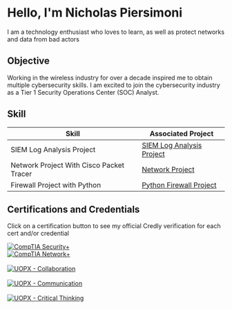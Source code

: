 # Hello, I'm Nicholas Piersimoni
<!-- <a href="https://linkedin.com/nickpiersimoni"><img src="https://img.shields.io/badge/-LinkedIn-0072b1?&style=for-the-badge&logo=linkedin&logoColor=white" /></a>
[![YouTube Channel](https://img.shields.io/badge/MyYouTubeChannel-3StrandTech-red)](https://www.youtube.com/@3StrandTech/videos)
-->

I am a technology enthusiast who loves to learn, as well as protect networks and data from bad actors

## Objective

Working in the wireless industry for over a decade inspired me to obtain multiple cybersecurity skills. I am excited to join the cybersecurity industry as a Tier 1 Security Operations Center (SOC) Analyst.

## Skill


| Skill                                         | Associated Project         |
|-----------------------------------------------|----------------------------|
| SIEM Log Analysis Project                         | <a href="https://github.com/3StrandTech/SIEM-Log-Analysis-Project/tree/main">SIEM Log Analysis Project</a>|
| Network Project With Cisco Packet Tracer          | <a href="https://github.com/3StrandTech/Packet-Tracer-Networking">Network Project</a>|
| Firewall Project with Python                      | <a href="https://github.com/3StrandTech/Python-Firewall-Project">Python Firewall Project</a>|

<!-- ## Tools --> 


<!-- ### Network
<div>
    <img src="https://img.shields.io/badge/-Wireshark-1679A7?&style=for-the-badge&logo=Wireshark&logoColor=white" />
    <img src="https://img.shields.io/badge/-Suricata-EF3B2D?&style=for-the-badge&logo=Suricata&logoColor=white" />
    <img src="https://img.shields.io/badge/-Zeek-777BB4?&style=for-the-badge&logo=Zeek&logoColor=white" />
</div>
-->
<!-- ### Endpoint
<div>
    <img src="https://img.shields.io/badge/-Microsoft_Defender_for_Endpoint-00A4EF?&style=for-the-badge&logo=Microsoft&logoColor=white" />
    <img src="https://img.shields.io/badge/-Velociraptor-4B275F?&style=for-the-badge&logo=Velociraptor&logoColor=white" />
</div>
-->

<!--
### SIEM
<div>
    <img src="https://img.shields.io/badge/-Microsoft_Sentinel-0078D4?&style=for-the-badge&logo=Microsoft&logoColor=white" />
    <img src="https://img.shields.io/badge/-Splunk-000000?&style=for-the-badge&logo=Splunk&logoColor=white" />
    <img src="https://img.shields.io/badge/-Elastic-005571?&style=for-the-badge&logo=Elastic&logoColor=white" />
</div>
-->
<h2> Certifications and Credentials </h2> 

Click on a certification button to see my official Credly verification for each cert and/or credential

[![CompTIA Security+](https://img.shields.io/badge/CompTIA-Security%2B-red?style=for-the-badge&logo=comptia)](https://www.credly.com/badges/3c20037d-a295-4df1-8746-6bdb2553eafb/public_url)
<br> [![CompTIA Network+](https://img.shields.io/badge/CompTIA-Network%2B-red?style=for-the-badge&logo=comptia)](https://www.credly.com/badges/2862d904-e824-403c-9978-372772e3c06f/public_url) </br> 
<br> [![UOPX - Collaboration](https://img.shields.io/badge/UOPX-Collaboration-blue?style=for-the-badge)](https://www.credly.com/badges/ec4b7b28-94ec-411e-938d-64861302341e/public_url) </br>
<br> [![UOPX - Communication](https://img.shields.io/badge/UOPX-Communication-blue?style=for-the-badge)](https://www.credly.com/badges/d25e7b8c-4dc9-425e-9927-105e06632620/public_url) </br>
<br> [![UOPX - Critical Thinking](https://img.shields.io/badge/UOPX-Critical%20Thinking-blue?style=for-the-badge)](https://www.credly.com/badges/20ca7a9f-9506-492a-a897-57e0f4345c58/public_url) </br>
 
 <!-- [Provide certifications that you have obtained. Use ChatGPT to help create the link - Remove this afterwards]]
<div>
<img src="https://img.shields.io/badge/-Security%2B-FF0000?&style=for-the-badge&logo=CompTIA&logoColor=white" />
<img src="https://img.shields.io/badge/-Network%2B-007ACC?&style=for-the-badge&logo=CompTIA&logoColor=white" />
<img src="https://img.shields.io/badge/-A%2B-4D4D4D?&style=for-the-badge&logo=CompTIA&logoColor=white" />
<img src="https://img.shields.io/badge/-CDSA-006400?&style=for-the-badge&logoColor=white" />
<img src="https://img.shields.io/badge/-CCD-000080?&style=for-the-badge&logoColor=white" />
</div>
-->
<!-- ## Projects
- Detection Lab
- SOC Automation Project
-->
